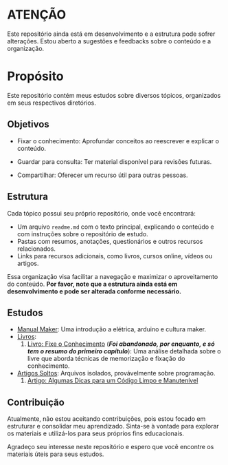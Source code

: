 # ATENÇÃO

Este repositório ainda está em desenvolvimento e a estrutura pode sofrer alterações. Estou aberto a sugestões e feedbacks sobre o conteúdo e a organização.

# Propósito

Este repositório contém meus estudos sobre diversos tópicos, organizados em seus respectivos diretórios. 

## Objetivos

- Fixar o conhecimento: Aprofundar conceitos ao reescrever e explicar o conteúdo.

- Guardar para consulta: Ter material disponível para revisões futuras.

- Compartilhar: Oferecer um recurso útil para outras pessoas.

## Estrutura

Cada tópico possui seu próprio repositório, onde você encontrará:

- Um arquivo `readme.md` com o texto principal, explicando o conteúdo e com instruções sobre o repositório de estudo.
- Pastas com resumos, anotações, questionários e outros recursos relacionados.
- Links para recursos adicionais, como livros, cursos online, vídeos ou artigos.

Essa organização visa facilitar a navegação e maximizar o aproveitamento do conteúdo. **Por favor, note que a estrutura ainda está em desenvolvimento e pode ser alterada conforme necessário.**

## Estudos

- [Manual Maker](./Manual-maker/): Uma introdução a elétrica, arduino e cultura maker.
- [Livros](./Livros/): 
    1. [Livro: Fixe o Conhecimento](./Livros/Livro-fixe-o-conhecimento/) (***Foi abandonado, por enquanto, e só tem o resumo do primeiro capítulo***): Uma análise detalhada sobre o livre que aborda técnicas de memorização e fixação do conhecimento.
- [Artigos Soltos](./Artigos-soltos/): Arquivos isolados, provávelmente sobre programação.
    1. [Artigo: Algumas Dicas para um Código Limpo e Manutenível](./Artigos-soltos/algumas-dicas-para-um-codigo-limpo-e-manutenivel.md)

## Contribuição

Atualmente, não estou aceitando contribuições, pois estou focado em estruturar e consolidar meu aprendizado. Sinta-se à vontade para explorar os materiais e utilizá-los para seus próprios fins educacionais.

Agradeço seu interesse neste repositório e espero que você encontre os materiais úteis para seus estudos.
